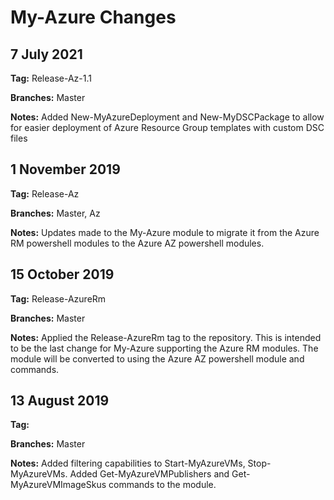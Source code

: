 # My-Azure Changes

## 7 July 2021
**Tag:** Release-Az-1.1

**Branches:** Master

**Notes:** Added New-MyAzureDeployment and New-MyDSCPackage to allow for easier deployment of Azure Resource Group templates with custom DSC files

## 1 November 2019
**Tag:** Release-Az

**Branches:** Master, Az

**Notes:** Updates made to the My-Azure module to migrate it from the Azure RM powershell modules to the Azure AZ powershell modules.

## 15 October 2019
**Tag:** Release-AzureRm

**Branches:** Master

**Notes:** Applied the Release-AzureRm tag to the repository.  This is intended to be the last change for My-Azure supporting the Azure RM modules.  The module will be converted to using the Azure AZ powershell module and commands.

## 13 August 2019
**Tag:**

**Branches:** Master

**Notes:** Added filtering capabilities to Start-MyAzureVMs, Stop-MyAzureVMs.  Added Get-MyAzureVMPublishers and Get-MyAzureVMImageSkus commands to the module.